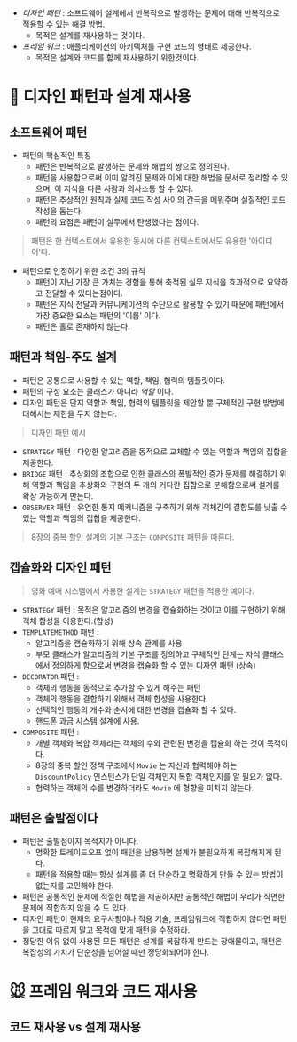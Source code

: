
- *디자인 패턴* : 소프트웨어 설계에서 반복적으로 발생하는 문제에 대해 반복적으로 적용할 수 있는 해결 방법.
	- 목적은 설계를 재사용하는 것이다.
- *프레임 워크* : 애플리케이션의 아키텍처를 구현 코드의 형태로 제공한다.
	- 목적은 설계와 코드를 함께 재사용하기 위한것이다.

# 🦀 디자인 패턴과 설계 재사용

## 소프트웨어 패턴
- 패턴의 핵심적인 특징
	- 패턴은 반복적으로 발생하는 문제와 해법의 쌍으로 정의된다.
	- 패턴을 사용함으로써 이미 알려진 문제와 이에 대한 해법을 문서로 정리할 수 있으며, 이 지식을 다른 사람과 의사소통 할 수 있다.
	- 패턴은 추상적인 원칙과 실제 코드 작성 사이의 간극을 메워주며 실질적인 코드 작성을 돕는다.
	- 패턴의 요점은 패턴이 실무에서 탄생했다는 점이다.

> 패턴은 한 컨텍스트에서 유용한 동시에 다른 컨텍스트에서도 유용한 '아이디어'다.

- 패턴으로 인정하기 위한 조건 3의 규칙
	- 패턴이 지닌 가장 큰 가치는 경험을 통해 축적된 실무 지식을 효과적으로 요약하고 전달할 수 있다는점이다.
	- 패턴은 지식 전달과 커뮤니케이션의 수단으로 활용할 수 있기 때문에 패턴에서 가장 중요한 요소는 패턴의 '이름' 이다.
	- 패턴은 홀로 존재하지 않는다.


## 패턴과 책임-주도 설계
- 패턴은 공통으로 사용할 수 있는 역할, 책임, 협력의 템플릿이다.
- 패턴의 구성 요소는 클래스가 아니라 *역할* 이다.
- 디자인 패턴은 단지 역할과 책임, 협력의 템플릿을 제안할 뿐 구체적인 구현 방법에 대해서는 제한을 두지 않는다.

> 디자인 패턴 예시

- `STRATEGY` 패턴 : 다양한 알고리즘을 동적으로 교체할 수 있는 역할과 책임의 집합을 제공한다.
- `BRIDGE` 패턴 : 추상화의 조합으로 인한 클래스의 폭발적인 증가 문제를 해결하기 위해 역할과 책임을 추상화와 구현의 두 개의 커다란 집합으로 분해함으로써 설계를 확장 가능하게 만든다.
- `OBSERVER` 패턴 : 유연한 통지 메커니즘을 구축하기 위해 객체간의 결합도를 낮출 수 있는 역할과 책임의 집합을 제공한다.

> 8장의 중복 할인 설계의 기본 구조는 `COMPOSITE` 패턴을 따른다.
## 캡슐화와 디자인 패턴
> 영화 예매 시스템에서 사용한 설계는 `STRATEGY` 패턴을 적용한 예이다.

- `STRATEGY` 패턴 : 목적은 알고리즘의 변경을 캡슐화하는 것이고 이를 구현하기 위해 객체 합성을 이용한다.(합성)
- `TEMPLATEMETHOD` 패턴 :
	- 알고리즘을 캡슐화하기 위해 상속 관계를 사용
	- 부모 클래스가 알고리즘의 기본 구조를 정의하고 구체적인 단계는 자식 클래스에서 정의하게 함으로써 변경을 캡슐화 할 수 있는 디자인 패턴 (상속)
- `DECORATOR` 패턴 :
	- 객체의 행동을 동적으로 추가할 수 있게 해주는 패턴
	- 객체의 행동을 결합하기 위해서 객체 합성을 사용한다.
	- 선택적인 행동의 개수와 순서에 대한 변경을 캡슐화 할 수 있다.
	- 핸드폰 과금 시스템 설계에 사용.
- `COMPOSITE` 패턴 :
	- 개별 객체와 복합 객체라는 객체의 수와 관련된 변경을 캡슐화 하는 것이 목적이다.
	- 8장의 중복 할인 정책 구조에서 `Movie` 는 자신과 협력해야 하는 `DiscountPolicy` 인스턴스가 단일 객체인지 복합 객체인지를 알 필요가 없다.
	- 협력하는 객체의 수를 변경하더라도 `Movie` 에 형향을 미치지 않는다.
## 패턴은 출발점이다
- 패턴은 출발점이지 목적지가 아니다.
	- 명확한 트레이드오프 없이 패턴을 남용하면 설계가 불필요하게 복잡해지게 된다.
	- 패턴을 적용할 때는 항상 설계를 좀 더 단순하고 명확하게 만들 수 있는 방법이 없는지를 고민해야 한다.
- 패턴은 공통적인 문제에 적절한 해법을 제공하지만 공통적인 해법이 우리가 직면한 문제에 적합하지 않을 수 도 있다.
- 디자인 패턴이 현재의 요구사항이나 적용 기술, 프레임워크에 적합하지 않다면 패턴을 그대로 따르지 말고 목적에 맞게 패턴을 수정하라.
- 정당한 이유 없이 사용된 모든 패턴은 설계를 복잡하게 만드는 장애물이고, 패턴은 복잡성의 가치가 단순성을 넘어설 때만 정당화되어야 한다.

# 🐭 프레임 워크와 코드 재사용

## 코드 재사용 vs 설계 재사용
